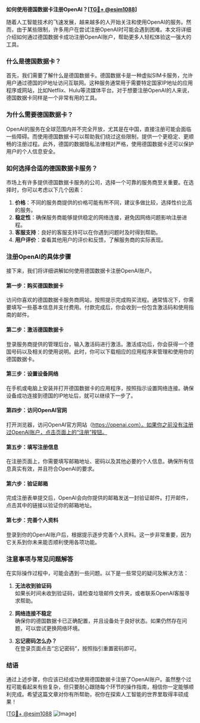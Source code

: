 **如何使用德国数据卡注册OpenAI？[[TG💪+ @esim1088](https://t.me/s/esim1088)]**

随着人工智能技术的飞速发展，越来越多的人开始关注和使用OpenAI的服务。然而，由于某些限制，许多用户在尝试注册OpenAI时可能会遇到困难。本文将详细介绍如何通过德国数据卡成功注册OpenAI账户，帮助更多人轻松体验这一强大的工具。

### 什么是德国数据卡？

首先，我们需要了解什么是德国数据卡。德国数据卡是一种虚拟SIM卡服务，允许用户通过德国的IP地址访问互联网。这种服务通常用于需要特定国家IP地址的应用程序或网站，比如Netflix、Hulu等流媒体平台。对于想要注册OpenAI的人来说，德国数据卡同样是一个非常有用的工具。

### 为什么需要德国数据卡？

OpenAI的服务在全球范围内并不完全开放，尤其是在中国，直接注册可能会面临一些障碍。而使用德国数据卡可以帮助我们绕过这些限制，提供一个更稳定、更顺畅的注册过程。此外，德国的数据隐私法律相对严格，使用德国数据卡还可以保护用户的个人信息安全。

### 如何选择合适的德国数据卡服务？

市场上有许多提供德国数据卡服务的公司，选择一个可靠的服务商至关重要。在选择时，你可以考虑以下几个因素：

1. **价格**：不同的服务商提供的价格可能有所不同，建议多做比较，选择性价比高的服务。
2. **稳定性**：确保服务商能够提供稳定的网络连接，避免因网络问题影响注册进程。
3. **客服支持**：良好的客服支持可以在你遇到问题时及时得到帮助。
4. **用户评价**：查看其他用户的评价和反馈，了解服务商的实际表现。

### 注册OpenAI的具体步骤

接下来，我们将详细讲解如何使用德国数据卡注册OpenAI账户。

#### 第一步：购买德国数据卡

访问你喜欢的德国数据卡服务商网站，按照提示完成购买流程。通常情况下，你需要填写一些基本信息并支付费用。付款完成后，你会收到一份包含激活码和使用指南的邮件。

#### 第二步：激活德国数据卡

登录服务商提供的管理后台，输入激活码进行激活。激活成功后，你会获得一个德国号码以及相关的使用说明。此时，你可以下载相应的应用程序来管理和使用你的德国数据卡。

#### 第三步：设置设备网络

在手机或电脑上安装并打开德国数据卡的应用程序，按照指示设置网络连接。确保设备成功连接到德国的IP地址后，就可以继续下一步了。

#### 第四步：访问OpenAI官网

打开浏览器，访问OpenAI官方网站（https://openai.com）。如果你之前没有注册过OpenAI账户，点击页面上的“注册”按钮。

#### 第五步：填写注册信息

在注册页面上，你需要填写邮箱地址、密码以及其他必要的个人信息。确保所有信息真实有效，并且符合OpenAI的要求。

#### 第六步：验证邮箱

完成注册表单提交后，OpenAI会向你提供的邮箱发送一封验证邮件。打开邮件，点击其中的链接以验证你的邮箱地址。

#### 第七步：完善个人资料

登录到你的OpenAI账户后，根据提示逐步完善个人资料。这一步非常重要，因为它关系到你未来能否顺利使用各项功能。

### 注意事项与常见问题解答

在实际操作过程中，可能会遇到一些问题。以下是一些常见的疑问及解决方法：

1. **无法收到验证码**  
   如果长时间未收到验证码，请检查垃圾邮件文件夹，或者联系OpenAI客服寻求帮助。

2. **网络连接不稳定**  
   确保你的德国数据卡已正确配置，并且设备处于良好状态。如果仍然存在问题，可以尝试更换网络环境。

3. **忘记密码怎么办？**  
   在登录页面点击“忘记密码”，按照指引重置密码即可。

### 结语

通过上述步骤，你应该已经成功使用德国数据卡注册了OpenAI账户。虽然整个过程可能看起来有些复杂，但只要耐心跟随每个环节的操作指南，相信你一定能够顺利完成。希望这篇文章对你有所帮助，祝你在探索人工智能的世界里取得丰硕成果！

[[TG💪+ @esim1088](https://t.me/s/esim1088) ![Image](https://i.postimg.cc/4NQfJmqS/Snipaste-2025-05-13-00-14-12.png)]